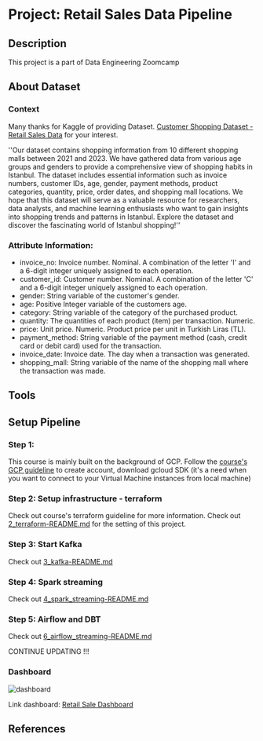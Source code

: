 # Project: Retail Sales Data Pipeline

## Description
This project is a part of Data Engineering Zoomcamp

## About Dataset
### Context
Many thanks for Kaggle of providing Dataset. [Customer Shopping Dataset - Retail Sales Data](https://www.kaggle.com/datasets/mehmettahiraslan/customer-shopping-dataset) for your interest.

''Our dataset contains shopping information from 10 different shopping malls between 2021 and 2023. We have gathered data from various age groups and genders to provide a comprehensive view of shopping habits in Istanbul. The dataset includes essential information such as invoice numbers, customer IDs, age, gender, payment methods, product categories, quantity, price, order dates, and shopping mall locations. We hope that this dataset will serve as a valuable resource for researchers, data analysts, and machine learning enthusiasts who want to gain insights into shopping trends and patterns in Istanbul. Explore the dataset and discover the fascinating world of Istanbul shopping!''

### Attribute Information:
- invoice_no: Invoice number. Nominal. A combination of the letter 'I' and a 6-digit integer uniquely assigned to each operation.
- customer_id: Customer number. Nominal. A combination of the letter 'C' and a 6-digit integer uniquely assigned to each operation.
- gender: String variable of the customer's gender.
- age: Positive Integer variable of the customers age.
- category: String variable of the category of the purchased product.
- quantity: The quantities of each product (item) per transaction. Numeric.
- price: Unit price. Numeric. Product price per unit in Turkish Liras (TL).
- payment_method: String variable of the payment method (cash, credit card or debit card) used for the transaction.
- invoice_date: Invoice date. The day when a transaction was generated.
- shopping_mall: String variable of the name of the shopping mall where the transaction was made.
## Tools

## Setup Pipeline
### Step 1:
This course is mainly built on the background of GCP. Follow the [course's GCP guideline](https://github.com/ankurchavda/streamify/blob/main/setup/gcp.md) to create account, download gcloud SDK (it's a need when you want to connect to your Virtual Machine instances from local machine)

### Step 2: Setup infrastructure - terraform
Check out course's terraform guideline for more information.
Check out [2_terraform-README.md](https://github.com/dannhh/retail-sales/blob/main/2_terraform_gcp/README.md) for the setting of this project. 

### Step 3: Start Kafka
Check out [3_kafka-README.md](https://github.com/dannhh/retail-sales/blob/main/3_kafka/README.md)

### Step 4: Spark streaming
Check out [4_spark_streaming-README.md](https://github.com/dannhh/retail-sales/blob/main/4_spark_streaming/README.md)

### Step 5: Airflow and DBT
Check out [6_airflow_streaming-README.md](https://github.com/dannhh/retail-sales/blob/main/6_airflow/README.md)

CONTINUE UPDATING !!!

### Dashboard
![dashboard](../images/dashboard.png)

Link dashboard: [Retail Sale Dashboard](https://lookerstudio.google.com/reporting/8cb34a16-854d-43d6-a1f6-d402c1499230)

## References
